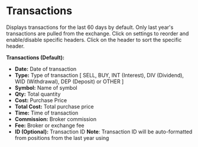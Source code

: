# **Transactions**

Displays transactions for the last 60 days by default. Only last year's transactions are pulled from the exchange.
Click on settings to reorder and enable/disable specific headers.
Click on the header to sort the specific header.

**Transactions (Default):**
  - **Date:** Date of transaction
  - **Type:** Type of transaction [ SELL, BUY, INT (Interest), DIV (Dividend), WID (Withdrawal), DEP (Deposit) or OTHER ]
  - **Symbol:** Name of symbol
  - **Qty:** Total quantity
  - **Cost:** Purchase Price
  - **Total Cost:** Total purchase price
  - **Time:** Time of transaction
  - **Commission:** Broker commission
  - **Fee:** Broker or exchange fee
  - **ID (Optional):** Transaction ID
    **Note**: Transaction ID will be auto-formatted from positions from the last year using <date-symbol>

